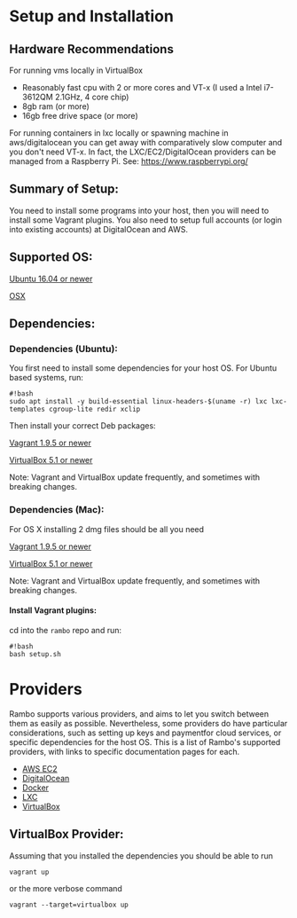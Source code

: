 # Setup and Installation

## Hardware Recommendations
For running vms locally in VirtualBox

* Reasonably fast cpu with 2 or more cores and VT-x (I used a Intel i7-3612QM 2.1GHz, 4 core chip)
* 8gb ram (or more)
* 16gb free drive space  (or more)

For running containers in lxc locally or spawning machine in aws/digitalocean you can get away with comparatively slow computer and you don't need VT-x. In fact, the LXC/EC2/DigitalOcean providers can be managed from a Raspberry Pi. See: https://www.raspberrypi.org/

## Summary of Setup:
You need to install some programs into your host, then you will need to install some Vagrant plugins. You also need to setup full accounts (or login into existing accounts) at DigitalOcean and AWS.

## Supported OS:
[Ubuntu 16.04 or newer](https://www.ubuntu.com/download/desktop)

[OSX](http://www.apple.com/mac-mini/)

## Dependencies:
### Dependencies (Ubuntu):
You first need to install some dependencies for your host OS. For Ubuntu based systems, run:

```
#!bash
sudo apt install -y build-essential linux-headers-$(uname -r) lxc lxc-templates cgroup-lite redir xclip
```

Then install your correct Deb packages:

[Vagrant 1.9.5 or newer](http://www.vagrantup.com/)

[VirtualBox 5.1 or newer](https://www.virtualbox.org/)

Note: Vagrant and VirtualBox update frequently, and sometimes with breaking changes.

### Dependencies (Mac):
For OS X installing 2 dmg files should be all you need

[Vagrant 1.9.5 or newer](http://www.vagrantup.com/)

[VirtualBox 5.1 or newer](https://www.virtualbox.org/)

Note: Vagrant and VirtualBox update frequently, and sometimes with breaking changes.

#### Install Vagrant plugins:
cd into the `rambo` repo and run:

```
#!bash
bash setup.sh
```

# Providers

Rambo supports various providers, and aims to let you switch between them as easily as possible. Nevertheless, some providers do have particular considerations, such as setting up keys and paymentfor cloud services, or specific dependencies for the host OS. This is a list of Rambo's supported providers, with links to specific documentation pages for each.

- [AWS EC2](https://github.com/terminal-labs/rambo/blob/master/docs/provider/aws-ec2.md)
- [DigitalOcean](https://github.com/terminal-labs/rambo/blob/master/docs/provider/digitalocean.md)
- [Docker](https://github.com/terminal-labs/rambo/blob/master/docs/provider/docker.md)
- [LXC](https://github.com/terminal-labs/rambo/blob/master/docs/provider/lxc.md)
- [VirtualBox](https://github.com/terminal-labs/rambo/blob/master/docs/INSTALL.md#virtualbox-provider)

## VirtualBox Provider:

Assuming that you installed the dependencies you should be able to run 

`vagrant up`

or the more verbose command 

`vagrant --target=virtualbox up`
